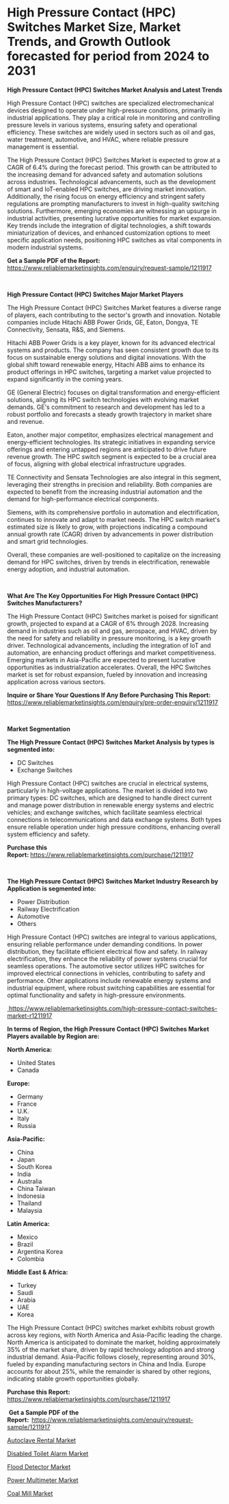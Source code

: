 <p><h1>High Pressure Contact (HPC) Switches Market Size, Market Trends, and Growth Outlook forecasted for period from 2024 to 2031</h1></p><p><strong>High Pressure Contact (HPC) Switches Market Analysis and Latest Trends</strong></p>
<p><p>High Pressure Contact (HPC) switches are specialized electromechanical devices designed to operate under high-pressure conditions, primarily in industrial applications. They play a critical role in monitoring and controlling pressure levels in various systems, ensuring safety and operational efficiency. These switches are widely used in sectors such as oil and gas, water treatment, automotive, and HVAC, where reliable pressure management is essential.</p><p>The High Pressure Contact (HPC) Switches Market is expected to grow at a CAGR of 6.4% during the forecast period. This growth can be attributed to the increasing demand for advanced safety and automation solutions across industries. Technological advancements, such as the development of smart and IoT-enabled HPC switches, are driving market innovation. Additionally, the rising focus on energy efficiency and stringent safety regulations are prompting manufacturers to invest in high-quality switching solutions. Furthermore, emerging economies are witnessing an upsurge in industrial activities, presenting lucrative opportunities for market expansion. Key trends include the integration of digital technologies, a shift towards miniaturization of devices, and enhanced customization options to meet specific application needs, positioning HPC switches as vital components in modern industrial systems.</p></p>
<p><strong>Get a Sample PDF of the Report:&nbsp;</strong> <a href="https://www.reliablemarketinsights.com/enquiry/request-sample/1211917?utm_campaign=1264&utm_medium=2&utm_source=Github&utm_content=ia&utm_term=06102024&utm_id=high-pressure-contact-hpc-switches">https://www.reliablemarketinsights.com/enquiry/request-sample/1211917</a></p>
<p>&nbsp;</p>
<p><strong>High Pressure Contact (HPC) Switches Major Market Players</strong></p>
<p><p>The High Pressure Contact (HPC) Switches Market features a diverse range of players, each contributing to the sector's growth and innovation. Notable companies include Hitachi ABB Power Grids, GE, Eaton, Dongya, TE Connectivity, Sensata, R&S, and Siemens.</p><p>Hitachi ABB Power Grids is a key player, known for its advanced electrical systems and products. The company has seen consistent growth due to its focus on sustainable energy solutions and digital innovations. With the global shift toward renewable energy, Hitachi ABB aims to enhance its product offerings in HPC switches, targeting a market value projected to expand significantly in the coming years.</p><p>GE (General Electric) focuses on digital transformation and energy-efficient solutions, aligning its HPC switch technologies with evolving market demands. GE's commitment to research and development has led to a robust portfolio and forecasts a steady growth trajectory in market share and revenue.</p><p>Eaton, another major competitor, emphasizes electrical management and energy-efficient technologies. Its strategic initiatives in expanding service offerings and entering untapped regions are anticipated to drive future revenue growth. The HPC switch segment is expected to be a crucial area of focus, aligning with global electrical infrastructure upgrades.</p><p>TE Connectivity and Sensata Technologies are also integral in this segment, leveraging their strengths in precision and reliability. Both companies are expected to benefit from the increasing industrial automation and the demand for high-performance electrical components.</p><p>Siemens, with its comprehensive portfolio in automation and electrification, continues to innovate and adapt to market needs. The HPC switch market's estimated size is likely to grow, with projections indicating a compound annual growth rate (CAGR) driven by advancements in power distribution and smart grid technologies.</p><p>Overall, these companies are well-positioned to capitalize on the increasing demand for HPC switches, driven by trends in electrification, renewable energy adoption, and industrial automation.</p></p>
<p>&nbsp;</p>
<p><strong>What Are The Key Opportunities For High Pressure Contact (HPC) Switches Manufacturers?</strong></p>
<p><p>The High Pressure Contact (HPC) Switches market is poised for significant growth, projected to expand at a CAGR of 6% through 2028. Increasing demand in industries such as oil and gas, aerospace, and HVAC, driven by the need for safety and reliability in pressure monitoring, is a key growth driver. Technological advancements, including the integration of IoT and automation, are enhancing product offerings and market competitiveness. Emerging markets in Asia-Pacific are expected to present lucrative opportunities as industrialization accelerates. Overall, the HPC Switches market is set for robust expansion, fueled by innovation and increasing application across various sectors.</p></p>
<p><strong>Inquire or Share Your Questions If Any Before Purchasing This Report:</strong> <a href="https://www.reliablemarketinsights.com/enquiry/pre-order-enquiry/1211917?utm_campaign=1264&utm_medium=2&utm_source=Github&utm_content=ia&utm_term=06102024&utm_id=high-pressure-contact-hpc-switches">https://www.reliablemarketinsights.com/enquiry/pre-order-enquiry/1211917</a></p>
<p>&nbsp;</p>
<p><strong>Market Segmentation</strong></p>
<p><strong>The High Pressure Contact (HPC) Switches Market Analysis by types is segmented into:</strong></p>
<p><ul><li>DC Switches</li><li>Exchange Switches</li></ul></p>
<p><p>High Pressure Contact (HPC) switches are crucial in electrical systems, particularly in high-voltage applications. The market is divided into two primary types: DC switches, which are designed to handle direct current and manage power distribution in renewable energy systems and electric vehicles; and exchange switches, which facilitate seamless electrical connections in telecommunications and data exchange systems. Both types ensure reliable operation under high pressure conditions, enhancing overall system efficiency and safety.</p></p>
<p><strong>Purchase this Report:&nbsp;</strong><a href="https://www.reliablemarketinsights.com/purchase/1211917?utm_campaign=1264&utm_medium=2&utm_source=Github&utm_content=ia&utm_term=06102024&utm_id=high-pressure-contact-hpc-switches">https://www.reliablemarketinsights.com/purchase/1211917</a></p>
<p>&nbsp;</p>
<p><strong>The High Pressure Contact (HPC) Switches Market Industry Research by Application is segmented into:</strong></p>
<p><ul><li>Power Distribution</li><li>Railway Electrification</li><li>Automotive</li><li>Others</li></ul></p>
<p><p>High Pressure Contact (HPC) switches are integral to various applications, ensuring reliable performance under demanding conditions. In power distribution, they facilitate efficient electrical flow and safety. In railway electrification, they enhance the reliability of power systems crucial for seamless operations. The automotive sector utilizes HPC switches for improved electrical connections in vehicles, contributing to safety and performance. Other applications include renewable energy systems and industrial equipment, where robust switching capabilities are essential for optimal functionality and safety in high-pressure environments.</p></p>
<p><a href="https://www.reliablemarketinsights.com/high-pressure-contact-switches-market-r1211917?utm_campaign=1264&utm_medium=2&utm_source=Github&utm_content=ia&utm_term=06102024&utm_id=high-pressure-contact-hpc-switches">&nbsp;https://www.reliablemarketinsights.com/high-pressure-contact-switches-market-r1211917</a></p>
<p><strong>In terms of Region, the High Pressure Contact (HPC) Switches Market Players available by Region are:</strong></p>
<p>
    <p> <strong> North America: </strong>
        <ul>
            <li>United States</li>
            <li>Canada</li>
        </ul>
        </p> 
    <p> <strong> Europe: </strong>
        <ul>
            <li>Germany</li>
            <li>France</li>
            <li>U.K.</li>
            <li>Italy</li>
            <li>Russia</li>
        </ul>
        </p> 
    <p> <strong> Asia-Pacific: </strong>
        <ul>
            <li>China</li>
            <li>Japan</li>
            <li>South Korea</li>
            <li>India</li>
            <li>Australia</li>
            <li>China Taiwan</li>
            <li>Indonesia</li>
            <li>Thailand</li>
            <li>Malaysia</li>
        </ul>
        </p> 
    <p> <strong> Latin America: </strong>
        <ul>
            <li>Mexico</li>
            <li>Brazil</li>
            <li>Argentina Korea</li>
            <li>Colombia</li>
        </ul>
        </p> 
    <p> <strong> Middle East & Africa: </strong>
        <ul>
            <li>Turkey</li>
            <li>Saudi</li>
            <li>Arabia</li>
            <li>UAE</li>
            <li>Korea</li>
        </ul>
    </p>
    </p>
<p><p>The High Pressure Contact (HPC) switches market exhibits robust growth across key regions, with North America and Asia-Pacific leading the charge. North America is anticipated to dominate the market, holding approximately 35% of the market share, driven by rapid technology adoption and strong industrial demand. Asia-Pacific follows closely, representing around 30%, fueled by expanding manufacturing sectors in China and India. Europe accounts for about 25%, while the remainder is shared by other regions, indicating stable growth opportunities globally.</p></p>
<p><strong>Purchase this Report: </strong><a href="https://www.reliablemarketinsights.com/purchase/1211917?utm_campaign=1264&utm_medium=2&utm_source=Github&utm_content=ia&utm_term=06102024&utm_id=high-pressure-contact-hpc-switches">https://www.reliablemarketinsights.com/purchase/1211917</a></p>
<p>&nbsp;<strong>Get a Sample PDF of the Report:&nbsp;&nbsp;</strong><a href="https://www.reliablemarketinsights.com/enquiry/request-sample/1211917?utm_campaign=1264&utm_medium=2&utm_source=Github&utm_content=ia&utm_term=06102024&utm_id=high-pressure-contact-hpc-switches">https://www.reliablemarketinsights.com/enquiry/request-sample/1211917</a></p>
<p><strong></strong></p>
<p><p><a href="https://www.linkedin.com/pulse/autoclave-rental-industry-forecast-market-shifts-strategic-pbpwf?utm_campaign=1264&utm_medium=2&utm_source=Github&utm_content=ia&utm_term=06102024&utm_id=high-pressure-contact-hpc-switches">Autoclave Rental Market</a></p><p><a href="https://www.linkedin.com/pulse/insights-disabled-toilet-alarm-industry-market-financial-rfyff?utm_campaign=1264&utm_medium=2&utm_source=Github&utm_content=ia&utm_term=06102024&utm_id=high-pressure-contact-hpc-switches">Disabled Toilet Alarm Market</a></p><p><a href="https://www.linkedin.com/pulse/flood-detector-market-research-report-forecast-growth-prospects-bzjof?utm_campaign=1264&utm_medium=2&utm_source=Github&utm_content=ia&utm_term=06102024&utm_id=high-pressure-contact-hpc-switches">Flood Detector Market</a></p><p><a href="https://www.linkedin.com/pulse/influencing-factors-power-multimeter-market-insights-growth-lnvye?utm_campaign=1264&utm_medium=2&utm_source=Github&utm_content=ia&utm_term=06102024&utm_id=high-pressure-contact-hpc-switches">Power Multimeter Market</a></p><p><a href="https://www.linkedin.com/pulse/comprehensive-coal-mill-market-report-segmentation-type-application-f4qjf?utm_campaign=1264&utm_medium=2&utm_source=Github&utm_content=ia&utm_term=06102024&utm_id=high-pressure-contact-hpc-switches">Coal Mill Market</a></p></p>